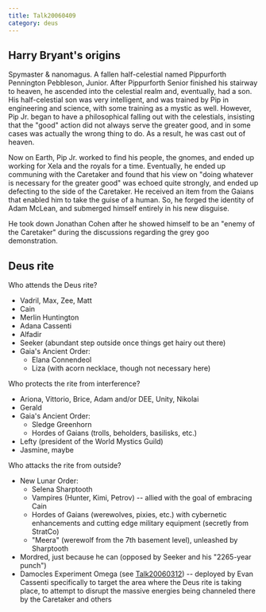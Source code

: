```yaml
---
title: Talk20060409
category: deus
---
```

## Harry Bryant's origins

Spymaster &amp; nanomagus. A fallen half-celestial named Pippurforth Pennington Pebbleson, Junior.  After Pippurforth Senior finished his stairway to heaven, he ascended into the celestial realm and, eventually, had a son.  His half-celestial son was very intelligent, and was trained by Pip in engineering and science, with some training as a mystic as well.  However, Pip Jr. began to have a philosophical falling out with the celestials, insisting that the &quot;good&quot; action did not always serve the greater good, and in some cases was actually the wrong thing to do.  As a result, he was cast out of heaven.

Now on Earth, Pip Jr. worked to find his people, the gnomes, and ended up working for Xela and the royals for a time.  Eventually, he ended up communing with the Caretaker and found that his view on &quot;doing whatever is necessary for the greater good&quot; was echoed quite strongly, and ended up defecting to the side of the Caretaker.  He received an item from the Gaians that enabled him to take the guise of a human.  So, he forged the identity of Adam McLean, and submerged himself entirely in his new disguise.

He took down Jonathan Cohen after he showed himself to be an &quot;enemy of the Caretaker&quot; during the discussions regarding the grey goo demonstration.

## Deus rite

Who attends the Deus rite?
* Vadril, Max, Zee, Matt
* Cain
* Merlin Huntington
* Adana Cassenti
* Alfadir
* Seeker (abundant step outside once things get hairy out there)
* Gaia's Ancient Order:
    * Elana Connendeol
    * Liza (with acorn necklace, though not necessary here)

Who protects the rite from interference?
* Ariona, Vittorio, Brice, Adam and/or DEE, Unity, Nikolai
* Gerald
* Gaia's Ancient Order:
    * Sledge Greenhorn
    * Hordes of Gaians (trolls, beholders, basilisks, etc.)
* Lefty (president of the World Mystics Guild)
* Jasmine, maybe

Who attacks the rite from outside?
* New Lunar Order:
    * Selena Sharptooth
    * Vampires (Hunter, Kimi, Petrov) -- allied with the goal of embracing Cain
    * Hordes of Gaians (werewolves, pixies, etc.) with cybernetic enhancements and cutting edge military equipment (secretly from StratCo)
    * &quot;Meera&quot; (werewolf from the 7th basement level), unleashed by Sharptooth
* Mordred, just because he can (opposed by Seeker and his &quot;2265-year punch&quot;)
* Damocles Experiment Omega (see [Talk20060312](talk-20060312)) -- deployed by Evan Cassenti specifically to target the area where the Deus rite is taking place, to attempt to disrupt the massive energies being channeled there by the Caretaker and others
